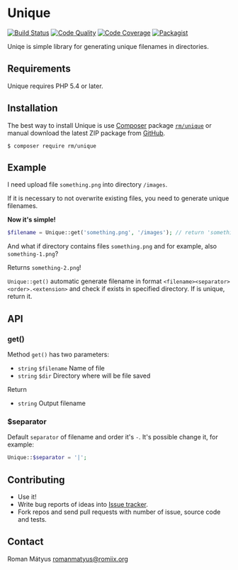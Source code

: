 # Unique

[![Build Status](https://scrutinizer-ci.com/g/romanmatyus/Unique/badges/build.png?b=master)](https://scrutinizer-ci.com/g/romanmatyus/Unique/build-status/master)
[![Code Quality](https://scrutinizer-ci.com/g/romanmatyus/Unique/badges/quality-score.png?b=master)](https://scrutinizer-ci.com/g/romanmatyus/Unique/)
[![Code Coverage](https://scrutinizer-ci.com/g/romanmatyus/Unique/badges/coverage.png?b=master)](https://scrutinizer-ci.com/g/romanmatyus/Unique/)
[![Packagist](https://img.shields.io/packagist/v/rm/unique.svg)](https://packagist.org/packages/rm/unique)

Uniqe is simple library for generating unique filenames in directories.

## Requirements

Unique requires PHP 5.4 or later.

## Installation

The best way to install Unique is use [Composer](http://getcomposer.org) package [`rm/unique`](https://packagist.org/packages/rm/unique) or manual download the latest ZIP package from [GitHub](https://github.com/romanmatyus/Unique/archive/master.zip).

```
$ composer require rm/unique
```

## Example

I need upload file `something.png` into directory `/images`.

If it is necessary to not overwrite existing files, you need to generate unique filenames.

**Now it's simple!**

```PHP
$filename = Unique::get('something.png', '/images'); // return 'something.png'

```

And what if directory contains files `something.png` and for example, also `something-1.png`?

Returns `something-2.png`!

`Unique::get()` automatic generate filename in format `<filename><separator><order>.<extension>` and check if exists in specified directory. If is unique, return it.

## API

### get()

Method `get()` has two parameters:

- `string` `$filename` Name of file
- `string` `$dir` Directory where will be file saved

Return

- `string` Output filename

### $separator

Default `separator` of filename and order it's `-`. It's possible change it, for example:

```PHP
Unique::$separator = '|';
```

## Contributing

- Use it!
- Write bug reports of ideas into [Issue tracker](https://github.com/romanmatyus/Unique/issues).
- Fork repos and send pull requests with number of issue, source code and tests.

## Contact

Roman Mátyus <romanmatyus@romiix.org>

